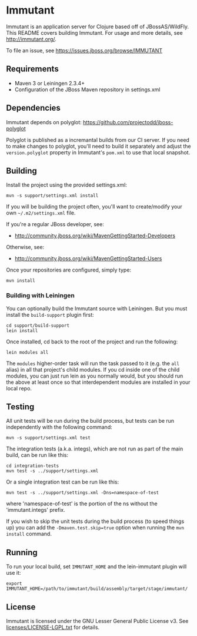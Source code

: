 # Immutant

Immutant is an application server for Clojure based off of
JBossAS/WildFly. This README covers building Immutant. 
For usage and more details, see http://immutant.org/. 

To file an issue, see https://issues.jboss.org/browse/IMMUTANT

## Requirements

* Maven 3 or Leiningen 2.3.4+
* Configuration of the JBoss Maven repository in settings.xml


## Dependencies

Immutant depends on polyglot: https://github.com/projectodd/jboss-polyglot

Polyglot is published as a incremantal builds from our CI server. If
you need to make changes to polyglot, you'll need to build it
separately and adjust the `version.polyglot` property in Immutant's
`pom.xml` to use that local snapshot.

## Building

Install the project using the provided settings.xml:

    mvn -s support/settings.xml install

If you will be building the project often, you'll want to
create/modify your own `~/.m2/settings.xml` file.

If you're a regular JBoss developer, see:

* http://community.jboss.org/wiki/MavenGettingStarted-Developers

Otherwise, see: 

* http://community.jboss.org/wiki/MavenGettingStarted-Users

Once your repositories are configured, simply type:

    mvn install

### Building with Leiningen

You can optionally build the Immutant source with Leiningen. But you
must install the `build-support` plugin first:

    cd support/build-support
    lein install

Once installed, cd back to the root of the project and run the
following:

    lein modules all

The `modules` higher-order task will run the task passed to it (e.g.
the `all` alias) in all that project's child modules. If you cd inside
one of the child modules, you can just run lein as you normally would,
but you should run the above at least once so that interdependent
modules are installed in your local repo.

## Testing 

All unit tests will be run during the build process, but tests can be
run independently with the following command:

    mvn -s support/settings.xml test

The integration tests (a.k.a. integs), which are not run as part of
the main build, can be run like this:

    cd integration-tests
    mvn test -s ../support/settings.xml

Or a single integration test can be run like this:

    mvn test -s ../support/settings.xml -Dns=namespace-of-test

where 'namespace-of-test' is the portion of the ns without the
'immutant.integs' prefix.

If you wish to skip the unit tests during the build process (to speed
things up) you can add the `-Dmaven.test.skip=true` option when
running the `mvn install` command.

## Running

To run your local build, set `IMMUTANT_HOME` and the lein-immutant
plugin will use it:

    export IMMUTANT_HOME=/path/to/immutant/build/assembly/target/stage/immutant/


## License

Immutant is licensed under the GNU Lesser General Public License v3.
See [licenses/LICENSE-LGPL.txt](licenses/LICENSE-LGPL.txt) for details.


